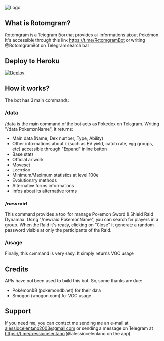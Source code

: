 ![Logo](assets/logo.png)

## What is Rotomgram?
Rotomgram is a Telegram Bot that provides all informations about Pokémon. It's accessible through this link https://t.me/RotomgramBot or writing @RotomgramBot on Telegram search bar

## Deploy to Heroku
[![Deploy](https://www.herokucdn.com/deploy/button.svg)](https://heroku.com/deploy?template=https://github.com/amritraj2008/pokedex)

## How it works?
The bot has 3 main commands:

### /data
/data is the main command of the bot acts as Pokedex on Telegram. Writing "/data PokemonName", it returns:
* Main data (Name, Dex number, Type, Ability)
* Other informations about it (such as EV yield, catch rate, egg groups, etc) accessible through "Expand" inline button
* Base stats
* Official artwork
* Moveset
* Location
* Minimum/Maximum statistics at level 100e
* Evolutionary methods
* Alternative forms informations
* Infos about its alternative forms

### /newraid
This command provides a tool for manage Pokemon Sword & Shield Raid Dynamax. Using "/newraid PokemonName", you can search for players in a group. When the Raid it's ready, clicking on "Close" it generate a random password visible at only the participants of the Raid.

### /usage
Finally, this command is very easy. It simply returns VGC usage

## Credits
APIs have not been used to build this bot. So, some thanks are due:
* PokémonDB (pokemondb.net) for their data
* Smogon (smogon.com) for VGC usage

## Support
If you need me, you can contact me sending me an e-mail at alessiocelentano2003@gmail.com or sending a message on Telegram at https://t.me/alessiocelentano (@alessiocelentano on the app)
